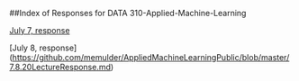 ##Index of Responses for DATA 310-Applied-Machine-Learning

[July 7, response](https://github.com/memulder/AppliedMachineLearningPublic/blob/master/7.7.20LectureResponse.md)

[July 8, response] (https://github.com/memulder/AppliedMachineLearningPublic/blob/master/7.8.20LectureResponse.md)
